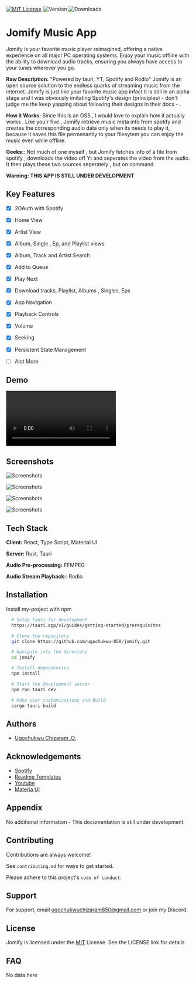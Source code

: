 

[![MIT License](https://img.shields.io/badge/License-MIT-green.svg)](https://choosealicense.com/licenses/mit/)
![Version](https://img.shields.io/github/ugochukwu-850/Jomify/tags)
![Downloads](https://img.shields.io/github/downloads/ugochukwu-850/Jomify/total)


# Jomify Music App

Jomify is your favorite music player reimagined, offering a native experience on all major PC operating systems. Enjoy your music offline with the ability to download audio tracks, ensuring you always have access to your tunes wherever you go.

**Raw Description:** "Powered by tauri, YT, Spotify and Rodio" Jomify is an open source solution to the endless quarks of streaming music from the internet. Jomify is just like your favorite music app infact it is still in an alpha stage and I was obviously imitating Spotify's design (principles) - don't judge me the keep yapping about following their designs in their docs - . 

**How it Works:** Since this is an OSS , I would love to explain how it actually works . Like you'r five , Jomify retrieve music meta info from spotify and creates the corresponding audio data only when its needs to play it, because it saves this file permenantly to your filesytem you can enjoy the music even while offline.

**Geeks:**: Not much of one myself , but Jomify fetches info of a file from spotify , downloads the video off Yt and seperates the video from the audio. It then plays these two sources seperately , but on command.

**Warning: THIS APP IS STILL UNDER DEVELOPMENT**

## Key Features

- [x]  2OAuth with Spotify
- [x]  Home View
- [x]  Artist View 
- [x]  Album, Single , Ep, and Playlist views
- [x]  Album, Track and Artist Search
- [x]  Add to Queue
- [x]  Play Next
- [x]  Download tracks, Playlist, Albums , Singles, Eps
- [x]  App Navigation
- [x]  Playback Controls
- [x]  Volume 
- [x]  Seeking
- [x]  Persistent State Management
- [ ]  Alot More





## Demo

![Demo Video](https://res.cloudinary.com/dbjrhle0f/video/upload/v1720406313/ahzcl3azupqnr8g3wbyx.mp4)
## Screenshots

![Screenshots](https://res.cloudinary.com/dbjrhle0f/image/upload/v1720406307/dqhynx6ewehxivimtqrg.png)

![Screenshots](https://res.cloudinary.com/dbjrhle0f/image/upload/v1720406307/vuw21ki1in5q6v9u3fi3.png)


![Screenshots](https://res.cloudinary.com/dbjrhle0f/image/upload/v1720406307/q3nks0zvwjbg8oezyk5n.png)


![Screenshots](https://res.cloudinary.com/dbjrhle0f/image/upload/v1720406308/ofhbpapgyooi47oqnx7f.png)


## Tech Stack

**Client:** React, Type Script, Material UI

**Server:** Rust, Tauri

**Audio Pre-processing:** FFMPEG

**Audio Stream Playback:**: Rodio


## Installation

Install my-project with npm

```bash
  # Setup Tauri for development
  https://tauri.app/v1/guides/getting-started/prerequisites

  # Clone the repository
  git clone https://github.com/ugochukwu-850/jomify.git

  # Navigate into the directory
  cd jomify

  # Install dependencies
  npm install

  # Start the development server
  npm run tauri dev

  # Make your customizations and Build
  cargo tauri build
  ```
    
## Authors

- [Ugochukwu Chizaram .O.](https://www.github.com/ugochukwu-850)


## Acknowledgements

 - [Spotify](https://developer.spotify.com/documentation/web-api)
 - [Readme Templates](https://readme.so/editor)
 - [Youtube](https://youtube.com/)
 - [Materia UI](https://mui.com/material-ui/)




## Appendix

No additional information - This documentation is still under development


## Contributing

Contributions are always welcome!

See `contributing.md` for ways to get started.

Please adhere to this project's `code of conduct`.


## Support

For support, email ugochukwuchizaram850@gmail.com or join my Discord.


## License
Jomify is licensed under the [MIT](https://choosealicense.com/licenses/mit/) License. See the LICENSE link for details.



## FAQ

No data here

